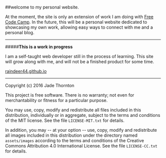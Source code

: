 ##welcome to my personal website.

At the moment, the site is only an extension of work I am doing with [Free Code Camp](freecodecamp.com). In the future, this will be a personal
website dedicated to showcasing my own work, allowing easy ways to connect with me and a personal blog.

---

#####**This is a work in progress**

I am a self-taught web developer still in the process of learning. This site will grow along with me, and will not be a finished
product for some time. 

[raindeer44.github.io](raindeer44.github.io)

---

Copyright (c) 2016 Jade Thornton

This project is free software.  There is no warranty; not even for
merchantability or fitness for a particular purpose.

You may use, copy, modify and redistribute all files included in this
distribution, individually or in aggregate, subject to the terms and conditions
of the MIT license.  See the file `LICENSE-MIT.txt` for details.

In addition, you may -- at your option -- use, copy, modify and redistribute all
images included in this distribution under the directory named `assets/images`
according to the terms and conditions of the Creative Commons Attribution 4.0
International License.  See the file `LICENSE-CC.txt` for details.
